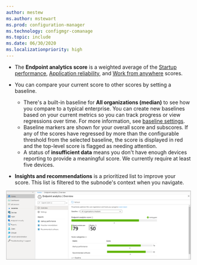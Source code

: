 ```yaml
---
author: mestew
ms.author: mstewart
ms.prod: configuration-manager
ms.technology: configmgr-comanage
ms.topic: include
ms.date: 06/30/2020
ms.localizationpriority: high
---
```

<!--Don't apply H2 in this include file since they are context driven by article. Used in scores.md, enroll-configmgr.md and enroll-intune.md files -->

- The **Endpoint analytics score** is a weighted average of the [Startup performance](../startup-performance.md), [Application reliability](../app-reliability.md), and [Work from anywhere](../work-from-anywhere.md) scores.

- You can compare your current score to other scores by setting a baseline.
  - There's a built-in baseline for **All organizations (median)** to see how you compare to a typical enterprise. You can create new baselines based on your current metrics so you can track progress or view regressions over time. For more information, see [baseline settings](../settings.md#bkmk_baselines).
   - Baseline markers are shown for your overall score and subscores. If any of the scores have regressed by more than the configurable threshold from the selected baseline, the score is displayed in red and the top-level score is flagged as needing attention.
  - A status of **insufficient data** means you don't have enough devices reporting to provide a meaningful score. We currently require at least five devices.

- **Insights and recommendations** is a prioritized list to improve your score. This list is filtered to the subnode's context when you navigate.

[![Endpoint analytics overview page](../media/overview-page.png)](../media/overview-page.png#lightbox)
